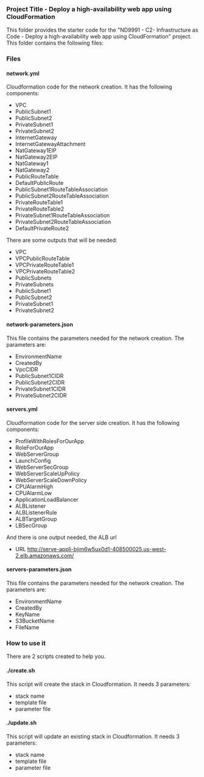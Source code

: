 ### Project Title - Deploy a high-availability web app using CloudFormation
This folder provides the starter code for the "ND9991 - C2- Infrastructure as Code - Deploy a high-availability web app using CloudFormation" project. This folder contains the following files:

### Files
#### network.yml
Cloudformation code for the network creation.
It has the following components:
- VPC
- PublicSubnet1
- PublicSubnet2
- PrivateSubnet1
- PrivateSubnet2
- InternetGateway
- InternetGatewayAttachment
- NatGateway1EIP
- NatGateway2EIP
- NatGateway1
- NatGateway2
- PublicRouteTable
- DefaultPublicRoute
- PublicSubnet1RouteTableAssociation
- PublicSubnet2RouteTableAssociation
- PrivateRouteTable1
- PrivateRouteTable2
- PrivateSubnet1RouteTableAssociation
- PrivateSubnet2RouteTableAssociation
- DefaultPrivateRoute2

There are some outputs that will be needed:
- VPC
- VPCPublicRouteTable
- VPCPrivateRouteTable1
- VPCPrivateRouteTable2
- PublicSubnets
- PrivateSubnets
- PublicSubnet1
- PublicSubnet2
- PrivateSubnet1
- PrivateSubnet2


#### network-parameters.json
This file contains the parameters needed for the network creation.
The parameters are:
- EnvironmentName
- CreatedBy
- VpcCIDR
- PublicSubnet1CIDR
- PublicSubnet2CIDR
- PrivateSubnet1CIDR
- PrivateSubnet2CIDR

#### servers.yml
Cloudformation code for the server side creation.
It has the following components:
- ProfileWithRolesForOurApp
- RoleForOurApp
- WebServerGroup
- LaunchConfig
- WebServerSecGroup
- WebServerScaleUpPolicy
- WebServerScaleDownPolicy
- CPUAlarmHigh
- CPUAlarmLow
- ApplicationLoadBalancer
- ALBListener
- ALBListenerRule
- ALBTargetGroup
- LBSecGroup

And there is one output needed, the ALB url
- URL
  http://serve-appli-bjim6w5ux0d1-408500025.us-west-2.elb.amazonaws.com/
  

#### servers-parameters.json
This file contains the parameters needed for the network creation.
The parameters are:
- EnvironmentName
- CreatedBy
- KeyName
- S3BucketName
- FileName

### How to use it
There are 2 scripts created to help you.

#### ./create.sh
This script will create the stack in Cloudformation.
It needs 3 parameters:
- stack name
- template file
- parameter file

#### ./update.sh
This script will update an existing stack in Cloudformation.
It needs 3 parameters:
- stack name
- template file
- parameter file
